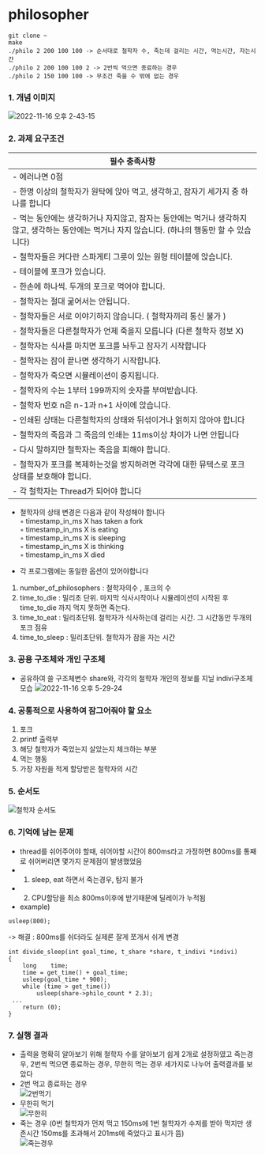 # philosopher
```
git clone ~
make
./philo 2 200 100 100 -> 순서대로 철학자 수, 죽는데 걸리는 시간, 먹는시간, 자는시간
./philo 2 200 100 100 2 -> 2번씩 먹으면 종료하는 경우
./philo 2 150 100 100 -> 무조건 죽을 수 밖에 없는 경우
```

### 1. 개념 이미지
![2022-11-16 오후 2-43-15](https://user-images.githubusercontent.com/57505385/202093767-862491ee-947d-466c-a8be-426eb3a0cce2.png)
### 2. 과제 요구조건
| 필수 충족사항 | 
| --- |
| - 에러나면 0점 |
| - 한명 이상의 철학자가 원탁에 앉아  먹고, 생각하고, 잠자기 세가지 중 하나를 합니다 |
| - 먹는 동안에는 생각하거나 자지않고, 잠자는 동안에는 먹거나 생각하지 않고, 생각하는 동안에는 먹거나 자지 않습니다. (하나의 행동만 할 수 있습니다) |
| - 철학자들은 커다란 스파게티 그릇이 있는 원형 테이블에 앉습니다. |
| - 테이블에 포크가 있습니다. |
| - 한손에 하나씩. 두개의 포크로 먹어야 합니다. |
| - 철학자는 절대 굶어서는 안됩니다. |
| - 철학자들은 서로 이야기하지 않습니다. ( 철학자끼리 통신 불가 ) |
| - 철학자들은 다른철학자가 언제 죽을지 모릅니다 (다른 철학자 정보 X) |
| - 철학자는 식사를 마치면 포크를 놔두고 잠자기 시작합니다 |
| - 철학자는 잠이 끝나면 생각하기 시작합니다. |
| - 철학자가 죽으면 시뮬레이션이 중지됩니다. |
| - 철학자의 수는  1부터 199까지의 숫자를 부여받습니다. |
| - 철학자 번호 n은 n-1과 n+1 사이에 앉습니다. |
| - 인쇄된 상태는 다른철학자의 상태와 뒤섞이거나 얽히지 않아야 합니다 |
| - 철학자의 죽음과 그 죽음의 인쇄는 11ms이상 차이가 나면 안됩니다 |
| - 다시 말하지만 철학자는 죽음을 피해야 합니다. |
| - 철학자가 포크를 복제하는것을 방지하려면 각각에 대한 뮤텍스로 포크 상태를 보호해야 합니다. |
| - 각 철학자는 Thread가 되어야 합니다 |

- 철학자의 상태 변경은 다음과 같이 작성해야 합니다  
◦ timestamp_in_ms X has taken a fork  
◦ timestamp_in_ms X is eating  
◦ timestamp_in_ms X is sleeping  
◦ timestamp_in_ms X is thinking  
◦ timestamp_in_ms X died  

 - 각 프로그램에는 동일한 옵션이 있어야합니다
1. number_of_philosophers : 철학자의수 , 포크의 수 
2. time_to_die : 밀리초 단위. 마지막 식사시작이나 시뮬레이션이 시작된 후 time_to_die 까지 먹지 못하면 죽는다. 
3. time_to_eat : 밀리초단위. 철학자가 식사하는데 걸리는 시간. 그 시간동안 두개의 포크 점유 
4.  time_to_sleep : 밀리초단위. 철학자가 잠을 자는 시간 

### 3. 공용 구조체와 개인 구조체
- 공유하여 쓸 구조체변수 share와, 각각의 철학자 개인의 정보를 지닐 indivi구조체 모습
![2022-11-16 오후 5-29-24](https://user-images.githubusercontent.com/57505385/202128345-98b800f0-32c2-4c2f-850e-aa0845d9eec9.png)

### 4. 공통적으로 사용하여 잠그어줘야 할 요소
1. 포크
2. printf 출력부
3. 해당 철학자가 죽었는지 살았는지 체크하는 부분
4. 먹는 행동
5. 가장 자원을 적게 할당받은 철학자의 시간

### 5. 순서도  
![철학자 순서도](https://user-images.githubusercontent.com/57505385/202152719-3059e1fb-ada5-4788-b4da-673ba08cf0b1.png)

### 6. 기억에 남는 문제
- thread를 쉬어주어야 할때, 쉬어야할 시간이 800ms라고 가정하면 800ms를 통째로 쉬어버리면 몇가지 문제점이 발생했었음
- 1. sleep, eat 하면서 죽는경우, 탐지 불가
- 2. CPU할당을 최소 800ms이후에 받기때문에 딜레이가 누적됨
- example)
```
usleep(800);
```
-> 해결 : 800ms를 쉬더라도 실제론 잘게 쪼개서 쉬게 변경
```
int	divide_sleep(int goal_time, t_share *share, t_indivi *indivi)
{
	long	time;
	time = get_time() + goal_time;
	usleep(goal_time * 900);
	while (time > get_time())
		usleep(share->philo_count * 2.3);
 ...
	return (0);
}
```

### 7. 실행 결과 
- 출력을 명확히 알아보기 위해 철학자 수를 알아보기 쉽게 2개로 설정하였고 죽는경우, 2번씩 먹으면 종료하는 경우, 무한히 먹는 경우 세가지로 나누어 출력결과를 보았다  
- 2번 먹고 종료하는 경우  
![2번먹기](https://user-images.githubusercontent.com/57505385/202156600-a23fde2b-b976-4940-9b74-e2754a5985d8.png)
- 무한히 먹기  
![무한히](https://user-images.githubusercontent.com/57505385/202156744-e1d71887-55ba-4070-a447-2cd93be8b7e6.png)
- 죽는 경우 (0번 철학자가 먼저 먹고 150ms에 1번 철학자가 수저를 받아 먹지만 생존시간 150ms를 초과해서 201ms에 죽었다고 표시가 뜸)  
![죽는경우](https://user-images.githubusercontent.com/57505385/202156611-0e077ec7-139d-47d1-a328-43d60849309a.png)
